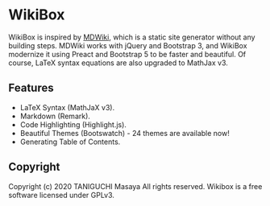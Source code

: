 # WikiBox 

WikiBox is inspired by [MDWiki](https://github.com/Dynalon/mdwiki/), which is a static site generator without any building steps. MDWiki works with jQuery and Bootstrap 3, and WikiBox modernize it using Preact and Bootstrap 5 to be faster and beautiful. Of course, LaTeX syntax equations are also upgraded to MathJax v3.

## Features

- LaTeX Syntax (MathJaX v3).
- Markdown (Remark).
- Code Highlighting (Highlight.js).
- Beautiful Themes (Bootswatch) - 24 themes are available now!
- Generating Table of Contents.

## Copyright

Copyright (c) 2020 TANIGUCHI Masaya All rights reserved.
Wikibox is a free software licensed under GPLv3.
